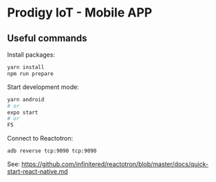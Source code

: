 # Prodigy IoT - Mobile APP

## Useful commands

Install packages:

```bash
yarn install
npm run prepare
```

Start development mode:

```bash
yarn android
# or
expo start
# or
F5
```

Connect to Reactotron:

```bash
adb reverse tcp:9090 tcp:9090
```

See: <https://github.com/infinitered/reactotron/blob/master/docs/quick-start-react-native.md>
